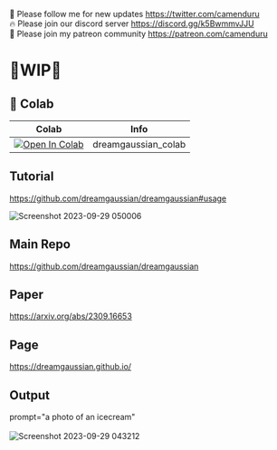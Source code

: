 🐣 Please follow me for new updates https://twitter.com/camenduru <br />
🔥 Please join our discord server https://discord.gg/k5BwmmvJJU <br />
🥳 Please join my patreon community https://patreon.com/camenduru <br />

# 🚦WIP🚦

## 🦒 Colab

| Colab | Info
| --- | --- |
[![Open In Colab](https://colab.research.google.com/assets/colab-badge.svg)](https://colab.research.google.com/github/camenduru/dreamgaussian-colab/blob/main/dreamgaussian_colab.ipynb) | dreamgaussian_colab

## Tutorial
https://github.com/dreamgaussian/dreamgaussian#usage

![Screenshot 2023-09-29 050006](https://github.com/camenduru/dreamgaussian-colab/assets/54370274/e6775ece-b497-44d7-bbdc-7634147fb88a)

## Main Repo
https://github.com/dreamgaussian/dreamgaussian

## Paper
https://arxiv.org/abs/2309.16653

## Page
https://dreamgaussian.github.io/

## Output
prompt="a photo of an icecream" <br /> <br />
![Screenshot 2023-09-29 043212](https://github.com/camenduru/dreamgaussian-colab/assets/54370274/031dc3d4-a092-4967-87f7-2def2ae848c2)
